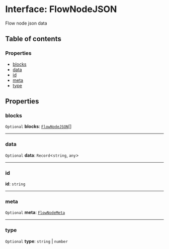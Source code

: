 # Interface: FlowNodeJSON

Flow node json data

## Table of contents

### Properties

* [blocks](/auto-docs/editor/interfaces/FlowNodeJSON.md#blocks)
* [data](/auto-docs/editor/interfaces/FlowNodeJSON.md#data)
* [id](/auto-docs/editor/interfaces/FlowNodeJSON.md#id)
* [meta](/auto-docs/editor/interfaces/FlowNodeJSON.md#meta)
* [type](/auto-docs/editor/interfaces/FlowNodeJSON.md#type)

## Properties

### blocks

`Optional` **blocks**: [`FlowNodeJSON`](/auto-docs/editor/interfaces/FlowNodeJSON.md)\[]

***

### data

`Optional` **data**: `Record`<`string`, `any`>

***

### id

**id**: `string`

***

### meta

`Optional` **meta**: [`FlowNodeMeta`](/auto-docs/editor/interfaces/FlowNodeMeta.md)

***

### type

`Optional` **type**: `string` | `number`
